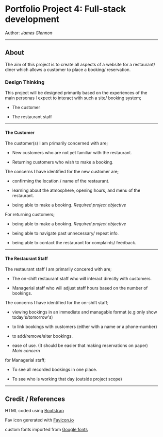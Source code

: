 # Portfolio Project 4: Full-stack development

Author: *James Glennon*

---
## About

The aim of this project is to create all aspects of a website for a restaurant/ diner which allows a customer to place a booking/ reservation.

### Design Thinking

This project will be designed primarily based on the experiences of the main personas I expect to interact with such a site/ booking system;

- The customer

- The restaurant staff

---
#### The Customer

The customer(s) I am primarily concerned with are;

- New customers who are not yet familiar with the restaurant.

- Returning customers who wish to make a booking.

The concerns I have identified for the new customer are;

- confirming the location / name of the restaurant.

- learning about the atmosphere, opening hours, and menu of the restaurant.

- being able to make a booking. *Required project objective*

For returning customers;

- being able to make a booking. *Required project objective*

- being able to navigate past unnecessary/ repeat info.

- being able to contact the restaurant for complaints/ feedback.
---
#### The Restaurant Staff

The restaurant staff I am primarily concered with are;

- The on-shift restaurant staff who will interact directly with customers.

- Managerial staff who will adjust staff hours based on the number of bookings.

The concerns I have identified for the on-shift staff;

- viewing bookings in an immediate and managable format (e.g only show today's/tomorrow's)

- to link bookings with customers (either with a name or a phone-number)

- to add/remove/alter bookings.

- ease of use. (It should be easier that making reservations on paper) *Main concern*

for Managerial staff;

- To see all recorded bookings in one place.

- To see who is working that day (outside project scope)
---

## Credit / References

HTML coded using [Bootstrap](https://getbootstrap.com/)

Fav icon gererated with [Favicon.io](https://favicon.io/)

custom fonts imported from [Google fonts](https://fonts.google.com/)